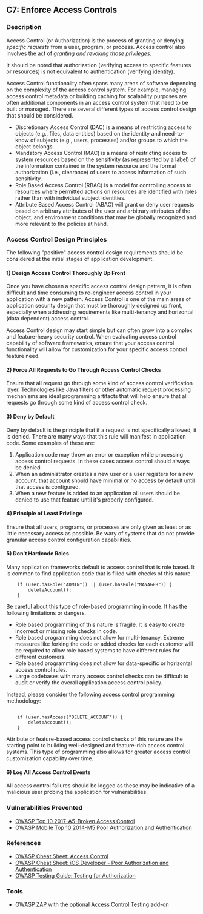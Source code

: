 ## C7: Enforce Access Controls

### Description
Access Control (or Authorization) is the process of granting or denying *specific requests* from a user, program, or process. Access control also involves the act of *granting and revoking those privileges*.

It should be noted that authorization (verifying access to specific features or resources) is not equivalent to authentication (verifying identity).

Access Control functionality often spans many areas of software depending on the complexity of the access control system. For example, managing access control metadata or building caching for scalability purposes are often additional components in an access control system that need to be built or managed.
There are several different types of access control design that should be considered.

* Discretionary Access Control (DAC) is a means of restricting access to objects (e.g., files, data entities) based on the identity and need-to-know of subjects (e.g., users, processes) and/or groups to which the object belongs.
* Mandatory Access Control (MAC) is a means of restricting access to system resources based on the sensitivity (as represented by a label) of the information contained in the system resource and the formal authorization (i.e., clearance) of users to access information of such sensitivity.
* Role Based Access Control (RBAC) is a model for controlling access to resources where permitted actions on resources are identified with roles rather than with individual subject identities.
* Attribute Based Access Control (ABAC) will grant or deny user requests based on arbitrary attributes of the user and arbitrary attributes of the object, and environment conditions that may be globally recognized and more relevant to the policies at hand.

### Access Control Design Principles
The following "positive" access control design requirements should be considered at the initial stages of application development. 

#### 1) Design Access Control Thoroughly Up Front
Once you have chosen a specific access control design pattern, it is often difficult and time consuming to re-engineer access control in your application with a new pattern. Access Control is one of the main areas of application security design that must be thoroughly designed up front, especially when addressing requirements like multi-tenancy and horizontal (data dependent) access control.

Access Control design may start simple but can often grow into a complex and feature-heavy security control. When evaluating access control capability of software frameworks, ensure that your access control functionality will allow for customization for your specific access control feature need.

#### 2) Force All Requests to Go Through Access Control Checks
Ensure that all request go through some kind of access control verification layer. Technologies like Java filters or other automatic request processing mechanisms are ideal programming artifacts that will help ensure that all requests go through some kind of access control check.

#### 3) Deny by Default
Deny by default is the principle that if a request is not specifically allowed, it is denied. There are many ways that this rule will manifest in application code. Some examples of these are:

1. Application code may throw an error or exception while processing access control requests. In these cases access control should always be denied.
2. When an administrator creates a new user or a user registers for a new account, that account should have minimal or no access by default until that access is configured.
3. When a new feature is added to an application all users should be denied to use that feature until it's properly configured.

#### 4) Principle of Least Privilege
Ensure that all users, programs, or processes are only given as least or as little necessary access as possible. Be wary of systems that do not provide granular access control configuration capabilities.

#### 5) Don't Hardcode Roles
Many application frameworks default to access control that is role based. It is common to find application code that is filled with checks of this nature.
```
    if (user.hasRole("ADMIN")) || (user.hasRole("MANAGER")) {
        deleteAccount();
    }
```
Be careful about this type of role-based programming in code. It has the following limitations or dangers.
* Role based programming of this nature is fragile. It is easy to create incorrect or missing role checks in code.
* Role based programming does not allow for multi-tenancy. Extreme measures like forking the code or added checks for each customer will be required to allow role based systems to have different rules for different customers.
* Role based programming does not allow for data-specific or horizontal access control rules.
* Large codebases with many access control checks can be difficult to audit or verify the overall application access control policy.

Instead, please consider the following access control programming methodology:

```

    if (user.hasAccess("DELETE_ACCOUNT")) {
        deleteAccount();
    }
```

Attribute or feature-based access control checks of this nature are the starting point to building well-designed and feature-rich access control systems. This type of programming also allows for greater access control customization capability over time.

#### 6) Log All Access Control Events
All access control failures should be logged as these may be indicative of a malicious user probing the application for vulnerabilities.

### Vulnerabilities Prevented
* [OWASP Top 10 2017-A5-Broken Access Control](https://www.owasp.org/index.php/Top_10-2017_A5-Broken_Access_Control)
* [OWASP Mobile Top 10 2014-M5 Poor Authorization and Authentication](https://www.owasp.org/index.php/Mobile_Top_10_2014-M5)

### References
* [OWASP Cheat Sheet: Access Control](https://www.owasp.org/index.php/Access_Control_Cheat_Sheet)
* [OWASP Cheat Sheet:  iOS Developer - Poor Authorization and Authentication](https://www.owasp.org/index.php/IOS_Developer_Cheat_Sheet#Remediations_5)
* [OWASP Testing Guide: Testing for Authorization](https://www.owasp.org/index.php/Testing_for_Authorization)

### Tools
* [OWASP ZAP](https://www.owasp.org/index.php/ZAP) with the optional [Access Control Testing](https://github.com/zaproxy/zap-extensions/wiki/HelpAddonsAccessControlConcepts) add-on
